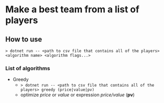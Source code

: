 # Make a best team from a list of players

## How to use

``` > dotnet run -- <path to csv file that contains all of the players> <algorithm name> <algorithm flags...> ```

### List of algorithms
* Greedy
    * ``` > dotnet run -- <path to csv file that contains all of the players> greedy (price|value|pv) ```
    * optimize *price* or *value* or expression *price/value* (**pv**)